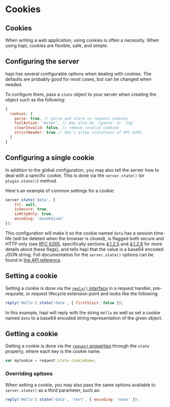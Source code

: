 # Cookies
## Cookies

When writing a web application, using cookies is often a necessity. When using hapi, cookies are flexible, safe, and simple.

## Configuring the server

hapi has several configurable options when dealing with cookies. The defaults are probably good for most cases, but can be changed when needed.

To configure them, pass a `state` object to your server when creating the object such as the following:

```javascript
{
  cookies: {
    parse: true, // parse and store in request.cookies
    failAction: 'error', // may also be 'ignore' or 'log'
    clearInvalid: false, // remove invalid cookies
    strictHeader: true // don't allow violations of RFC 6265
  }
}
```

## Configuring a single cookie

In addition to the global configuration, you may also tell the server how to deal with a specific cookie. This is done via the `server.state()` (or `plugin.state()`) method.

Here's an example of common settings for a cookie:

```javascript
server.state('data', {
    ttl: null,
    isSecure: true,
    isHttpOnly: true,
    encoding: 'base64json'
});
```

This configuration will make it so the cookie named `data` has a session time-life (will be deleted when the browser is closed), is flagged both secure and HTTP only (see [RFC 6265](http://tools.ietf.org/html/rfc6265), specifically sections [4.1.2.5](http://tools.ietf.org/html/rfc6265#section-4.1.2.5) and [4.1.2.6](http://tools.ietf.org/html/rfc6265#section-4.1.2.6) for more details about these flags), and tells hapi that the value is a base64 encoded JSON string. Full documentation for the `server.state()` options can be found in [the API reference](/api#serverstatename-options).

## Setting a cookie

Setting a cookie is done via the [`reply()` interface](/api#reply-interface) in a request handler, pre-requisite, or request lifecycle extension point and looks like the following:

```javascript
reply('Hello').state('data', { firstVisit: false });
```

In this example, hapi will reply with the string `Hello` as well as set a cookie named `data` to a base64 encoded string representation of the given object.

## Getting a cookie
Getting a cookie is done via the [`request` properties](/api#request-properties) through the `state` property, where each key is the cookie name.

```javascript
var myCookie = request.state.cookieName;
```

### Overriding options

When setting a cookie, you may also pass the same options available to `server.state()` as a third parameter, such as:

```javascript
reply('Hello').state('data', 'test', { encoding: 'none' });
```
